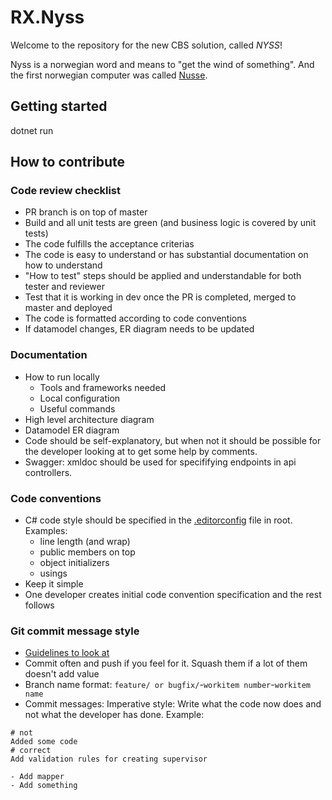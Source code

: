 # RX.Nyss

Welcome to the repository for the new CBS solution, called *NYSS*! 

Nyss is a norwegian word and means to "get the wind of something". And the first norwegian computer was called [Nusse](https://no.wikipedia.org/wiki/Nusse).

## Getting started
dotnet run

## How to contribute

### Code review checklist
* PR branch is on top of master
* Build and all unit tests are green (and business logic is covered by unit tests)
* The code fulfills the acceptance criterias
* The code is easy to understand or has substantial documentation on how to understand
* "How to test" steps should be applied and understandable for both tester and reviewer
* Test that it is working in dev once the PR is completed, merged to master and deployed
* The code is formatted according to code conventions
* If datamodel changes, ER diagram needs to be updated

### Documentation
* How to run locally
  * Tools and frameworks needed
  * Local configuration
  * Useful commands
* High level architecture diagram
* Datamodel ER diagram
* Code should be self-explanatory, but when not it should be possible for the developer looking at to get some help by comments.
* Swagger: xmldoc should be used for specififying endpoints in api controllers.

### Code conventions
* C# code style should be specified in the [.editorconfig](./.editorconfig) file in root. Examples:
  * line length (and wrap)
  * public members on top
  * object initializers
  * usings
* Keep it simple
* One developer creates initial code convention specification and the rest follows

### Git commit message style
* [Guidelines to look at](https://github.com/trein/dev-best-practices/wiki/Git-Commit-Best-Practices)
* Commit often and push if you feel for it. Squash them if a lot of them doesn't add value
* Branch name format: `feature/ or bugfix/`-`workitem number`-`workitem name`
* Commit messages: Imperative style: Write what the code now does and not what the developer has done. Example:
```
# not
Added some code
# correct
Add validation rules for creating supervisor

- Add mapper
- Add something
```